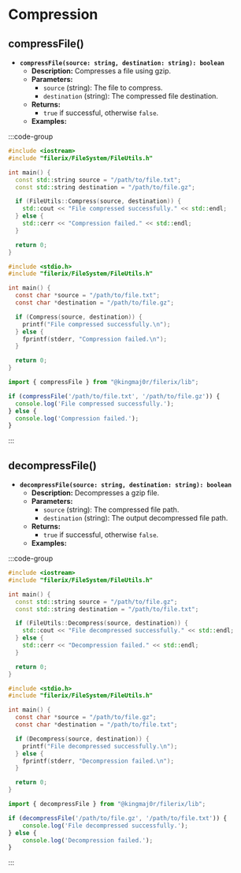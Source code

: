 # **Compression**

## compressFile()
- **`compressFile(source: string, destination: string): boolean`**  
  - **Description:** Compresses a file using gzip.  
  - **Parameters:**  
    - `source` (string): The file to compress.  
    - `destination` (string): The compressed file destination.  
  - **Returns:**  
    - `true` if successful, otherwise `false`.  
  - **Examples:**

:::code-group

```cpp [C++]
#include <iostream>
#include "filerix/FileSystem/FileUtils.h"

int main() {
  const std::string source = "/path/to/file.txt";
  const std::string destination = "/path/to/file.gz";

  if (FileUtils::Compress(source, destination)) {
    std::cout << "File compressed successfully." << std::endl;
  } else {
    std::cerr << "Compression failed." << std::endl;
  }

  return 0;
}
```

```c [C]
#include <stdio.h>
#include "filerix/FileSystem/FileUtils.h"

int main() {
  const char *source = "/path/to/file.txt";
  const char *destination = "/path/to/file.gz";

  if (Compress(source, destination)) {
    printf("File compressed successfully.\n");
  } else {
    fprintf(stderr, "Compression failed.\n");
  }

  return 0;
}
```

```javascript [Node.js]
import { compressFile } from "@kingmaj0r/filerix/lib";

if (compressFile('/path/to/file.txt', '/path/to/file.gz')) {
  console.log('File compressed successfully.');
} else {
  console.log('Compression failed.');
}
```

:::

## decompressFile()
- **`decompressFile(source: string, destination: string): boolean`**  
  - **Description:** Decompresses a gzip file.  
  - **Parameters:**  
    - `source` (string): The compressed file path.  
    - `destination` (string): The output decompressed file path.  
  - **Returns:**  
    - `true` if successful, otherwise `false`.  
  - **Examples:**

:::code-group

```cpp [C++]
#include <iostream>
#include "filerix/FileSystem/FileUtils.h"

int main() {
  const std::string source = "/path/to/file.gz";
  const std::string destination = "/path/to/file.txt";

  if (FileUtils::Decompress(source, destination)) {
    std::cout << "File decompressed successfully." << std::endl;
  } else {
    std::cerr << "Decompression failed." << std::endl;
  }

  return 0;
}
```

```c [C]
#include <stdio.h>
#include "filerix/FileSystem/FileUtils.h"

int main() {
  const char *source = "/path/to/file.gz";
  const char *destination = "/path/to/file.txt";

  if (Decompress(source, destination)) {
    printf("File decompressed successfully.\n");
  } else {
    fprintf(stderr, "Decompression failed.\n");
  }

  return 0;
}
```

```javascript [Node.js]
import { decompressFile } from "@kingmaj0r/filerix/lib";

if (decompressFile('/path/to/file.gz', '/path/to/file.txt')) {
    console.log('File decompressed successfully.');
} else {
    console.log('Decompression failed.');
}
```

:::